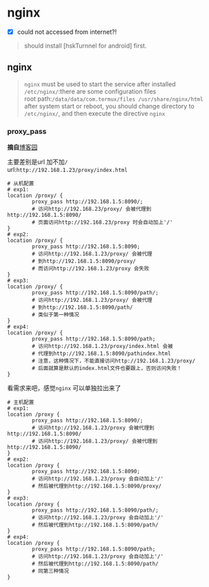 # nginx 

- [x]  could not accessed from internet?! 

> should install [hskTurnnel for android] first.  

## nginx  

> `nginx` must be used to start the service after installed  
> `/etc/nginx/`:there are some configuration files  
> root path:`/data/data/com.termux/files
/usr/share/nginx/html`  
> after system start or reboot, you should change directory to `/etc/nginx/`, and then execute the directive `nginx`  

### proxy_pass  

**摘自**[博客园](https://www.cnblogs.com/kevingrace/p/6566119.html)  

主要差别是url 加不加`/`  
url:`http://192.168.1.23/proxy/index.html`  

```nginx  
# 从机配置
# exp1:  
location /proxy/ {
        proxy_pass http://192.168.1.5:8090/;
        # 访问http://192.168.23/proxy/ 会被代理到http://192.168.1.5:8090/
        # 页面访问http://192.168.23/proxy 时会自动加上'/'
}
# exp2:
location /proxy/ {
        proxy_pass http://192.168.1.5:8090;
        # 访问http://192.168.1.23/proxy/ 会被代理
        # 到http://192.168.1.5:8090/proxy/
        # 而访问http://192.168.1.23/proxy 会失败
}
# exp3:
location /proxy/ {
        proxy_pass http://192.168.1.5:8090/path/;
        # 访问http://192.168.1.23/proxy/ 会被代理
        # 到http://192.168.1.5:8090/path/
        # 类似于第一种情况
}
# exp4:
location /proxy/ {
        proxy_pass http://192.168.1.5:8090/path;
        # 访问http://192.168.1.23/proxy/index.html 会被
        # 代理到http://192.168.1.5:8090/pathindex.html
        # 注意，这种情况下，不能直接访问http://192.168.1.23/proxy/
        # 后面就算是默认的index.html文件也要跟上，否则访问失败！
}
```  
看需求来吧，感觉`nginx` 可以单独拉出来了  
```nginx  
# 主机配置
# exp1:
location /proxy {
        proxy_pass http://192.168.1.5:8090/;
        # 访问http://192.168.1.23/proxy 会被代理到http://192.168.1.5:8090/
        # 访问http://192.168.1.23/proxy/ 会被代理到http://192.168.1.5:8090/
}
# exp2:
location /proxy {
        proxy_pass http://192.168.1.5:8090;
        # 访问http://192.168.1.23/proxy 会自动加上'/'
        # 然后被代理到http://192.168.1.5:8090/proxy/
}
# exp3:
location /proxy {
        proxy_pass http://192.168.1.5:8090/path/;
        # 访问http://192.168.1.23/proxy 会自动加上'/'
        # 然后被代理到http://192.168.1.5:8090/path/
}
# exp4:
location /proxy {
        proxy_pass http://192.168.1.5:8090/path;
        # 访问http://192.168.1.23/proxy 会自动加上'/'
        # 然后被代理到http://192.168.1.5:8090/path/
        # 同第三种情况
}

```